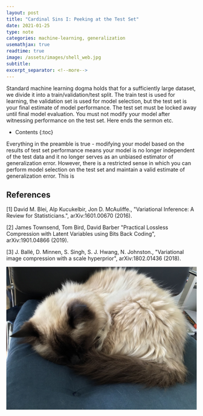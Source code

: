 ```yaml
---
layout: post
title: "Cardinal Sins I: Peeking at the Test Set"
date: 2021-01-25
type: note
categories: machine-learning, generalization
usemathjax: true
readtime: true
image: /assets/images/shell_web.jpg
subtitle: 
excerpt_separator: <!--more-->
---
```


Standard machine learning dogma holds that for a sufficiently large dataset, we divide it into a train/validation/test split. The train test is used for learning, the validation set is used for model selection, but the test set is your final estimate of model performance. The test set must be locked away until final model evaluation. You must not modify your model after witnessing performance on the test set. Here ends the sermon etc. <!--more-->

* Contents
{:toc}

Everything in the preamble is true - modifying your model based on the results of test set performance means your model is no longer independent of the test data and it no longer serves as an unbiased estimator of generalization error. However, there is a restricted sense in which you can perform model selection on the test set and maintain a valid estimate of generalization error. This is 



## References

<a id="1">[1]</a> 
David M. Blei, Alp Kucukelbir, Jon D. McAuliffe.,
"Variational Inference: A Review for Statisticians.",
arXiv:1601.00670 (2016).

<a id="2">[2]</a> 
James Townsend, Tom Bird, David Barber
"Practical Lossless Compression with Latent Variables using Bits Back Coding",
arXiv:1901.04866 (2019).

<a id="3">[3]</a> 
J. Ballé, D. Minnen, S. Singh, S. J. Hwang, N. Johnston.,
"Variational image compression with a scale hyperprior",
arXiv:1802.01436 (2018).

![grass](/assets/images/shell_cushion.jpg)
